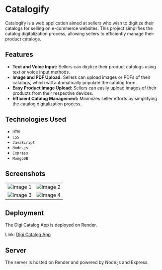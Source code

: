 
# Catalogify 

Catalogify is a web application aimed at sellers who wish to digitize their catalogs for selling on e-commerce websites. This project simplifies the catalog digitalization process, allowing sellers to efficiently manage their product catalogs.


## Features

- **Text and Voice Input:** Sellers can digitize their product catalogs using text or voice input methods.
- **Image and PDF Upload:** Sellers can upload images or PDFs of their catalogs, which will automatically populate the catalog form.
- **Easy Product Image Upload:** Sellers can easily upload images of their products from their respective devices.
- **Efficient Catalog Management:** Minimizes seller efforts by simplifying the catalog digitalization process.


## Technologies Used

- `HTML`
- `CSS`
- `JavaScript`
- `Node.js`
- `Express`
- `MongoDB`
## Screenshots

<table>
  <tr>
    <td><img src="https://github.com/namanm19/digi-catalogue/assets/94080341/7f6aa587-8b66-4843-99b4-eebcb3176f25" alt="Image 1"></td>
    <td><img src="https://github.com/namanm19/digi-catalogue/assets/94080341/cb70ee7a-1df9-4f7b-90cc-d3090ec89007" alt="Image 2"></td>
  </tr>
  <tr>
    <td><img src="https://github.com/namanm19/digi-catalogue/assets/94080341/037d1588-f5c6-422d-b827-ee20b93f3958" alt="Image 3"></td>
    <td><img src="https://github.com/namanm19/digi-catalogue/assets/94080341/26865380-ba6b-448f-afff-985694f2fb45" alt="Image 4"></td>
  </tr>
</table>

## Deployment

The Digi Catalog App is deployed on Render.

Link: [Digi Catalog App]()
## Server

The server is hosted on Render and powered by Node.js and Express.

